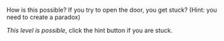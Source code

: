 How is this possible? If you try to open the door, you get stuck? (Hint: you need to create a paradox)

*This level is possible*, click the hint button if you are stuck.